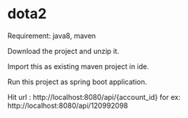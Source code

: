 # dota2

Requirement: java8, maven

Download the project and unzip it.

Import this as existing maven project in ide.


Run this project as spring boot application.


Hit url : http://localhost:8080/api/{account_id}
for ex:  http://localhost:8080/api/120992098
